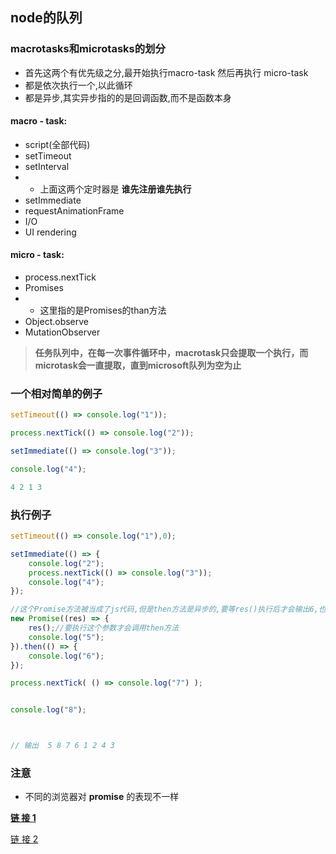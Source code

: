 ## node的队列

### macrotasks和microtasks的划分

- 首先这两个有优先级之分,最开始执行macro-task   然后再执行 micro-task
- 都是依次执行一个,以此循环
- 都是异步,其实异步指的的是回调函数,而不是函数本身

#### macro - task:

- script(全部代码)
- setTimeout
- setInterval
- - 上面这两个定时器是 **谁先注册谁先执行**
- setImmediate
- requestAnimationFrame
- I/O
- UI rendering

#### micro - task:

- process.nextTick
- Promises
- - 这里指的是Promises的than方法
- Object.observe
- MutationObserver

> **任务队列中，在每一次事件循环中，macrotask只会提取一个执行，而microtask会一直提取，直到microsoft队列为空为止**



### 一个相对简单的例子

```js
setTimeout(() => console.log("1"));

process.nextTick(() => console.log("2"));

setImmediate(() => console.log("3"));

console.log("4");

4 2 1 3
```



###  执行例子

```js
setTimeout(() => console.log("1"),0);

setImmediate(() => {
    console.log("2");
    process.nextTick(() => console.log("3"));
    console.log("4");
});

//这个Promise方法被当成了js代码,但是then方法是异步的,要等res()执行后才会输出6,也就是等process.nextTick执行完后才会执行
new Promise((res) => {
    res();//要执行这个参数才会调用then方法
    console.log("5");
}).then(() => {
    console.log("6");
});

process.nextTick( () => console.log("7") );


console.log("8");



// 输出  5 8 7 6 1 2 4 3
```

### 注意

- 不同的浏览器对 **promise** 的表现不一样   

**[链 接 1](https://www.cnblogs.com/QH-Jimmy/p/6493389.html)**

[链 接 2](https://www.cnblogs.com/tugenhua0707/p/7675185.html)